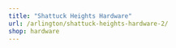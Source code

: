 ```yaml
---
title: "Shattuck Heights Hardware"
url: /arlington/shattuck-heights-hardware-2/
shop: hardware
---
```


